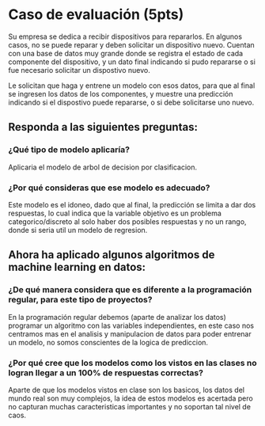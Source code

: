 # Caso de evaluación (5pts)

Su empresa se dedica a recibir dispositivos para repararlos. En algunos casos, no
se puede reparar y deben solicitar un dispositivo nuevo. Cuentan con una base de
datos muy grande donde se registra el estado de cada componente del dispositivo,
y un dato final indicando si pudo repararse o si fue necesario solicitar un dispostivo
nuevo.

Le solicitan que haga y entrene un modelo con esos datos, para que al final se
ingresen los datos de los componentes, y muestre una predicción indicando si el
dispostivo puede repararse, o si debe solicitarse uno nuevo.

## Responda a las siguientes preguntas:

### ¿Qué tipo de modelo aplicaría?

Aplicaria el modelo de arbol de decision por clasificacion.

### ¿Por qué consideras que ese modelo es adecuado?

Este modelo es el idoneo, dado que al final, la predicción se limita a dar dos respuestas, lo cual indica que la variable objetivo es un problema categorico/discreto al solo haber dos posibles respuestas y no un rango, donde si seria util un modelo de regresion.

## Ahora ha aplicado algunos algoritmos de machine learning en datos:

### ¿De qué manera considera que es diferente a la programación regular, para este tipo de proyectos?

En la programación regular debemos (aparte de analizar los datos) programar un algoritmo con las variables independientes,
en este caso nos centramos mas en el analisis y manipulacion de datos para poder entrenar un modelo, no somos conscientes de la logica de prediccion.

### ¿Por qué cree que los modelos como los vistos en las clases no logran llegar a un 100% de respuestas correctas?

Aparte de que los modelos vistos en clase son los basicos, los datos del mundo real son muy complejos, la idea de estos modelos es acertada pero no capturan muchas caracteristicas importantes y no soportan tal nivel de caos.
